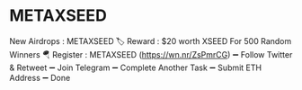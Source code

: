 # METAXSEED
New Airdrops : METAXSEED 
🏷 Reward : $20 worth XSEED For 500 Random Winners 
🪂 Register : METAXSEED (https://wn.nr/ZsPmrCG) 
➖ Follow Twitter & Retweet
➖ Join Telegram 
➖ Complete Another Task 
➖ Submit ETH Address 
➖ Done

